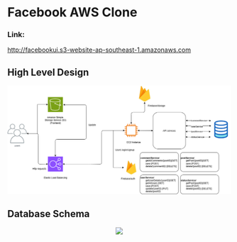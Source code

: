 # Facebook AWS Clone

### Link:

http://facebookui.s3-website-ap-southeast-1.amazonaws.com

## High Level Design
![alt text](https://github.com/thanhm963/Facebook_DXC/blob/b5b51cfbd4c67c3fccc5d7807a2746104e989125/Frontend/ImageUpload/AWS.png)

## Database Schema
<div align="center">
<img src="https://github.com/thanhm963/Facebook_DXC/blob/d979718c7d3fd718b6a1dc21a651f9cf401a25a5/Frontend/ImageUpload/Database.png width=399" />
</div>
